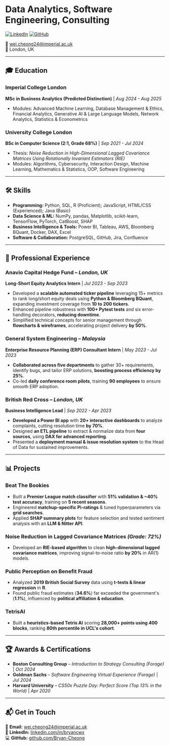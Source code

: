 # Data Analytics, Software Engineering, Consulting

[![LinkedIn](https://img.shields.io/badge/LinkedIn-Profile-blue?logo=linkedin)](https://linkedin.com/in/bryancwx)
[![GitHub](https://img.shields.io/badge/GitHub-Profile-black?logo=github)](https://github.com/Bryan-Cheong)

📧 wei.cheong24@imperial.ac.uk  
📍 London, UK  

---

## 🎓 Education  

### Imperial College London  
**MSc in Business Analytics (Predicted Distinction)** | *Aug 2024 - Aug 2025*  
- Modules: Advanced Machine Learning, Database Management & Ethics, Financial Analytics, Generative AI & Large Language Models, Network Analytics, Statistics & Econometrics  

### University College London  
**BSc in Computer Science (2:1, Grade 68%)** | *Sep 2021 - Jul 2024*  
- Thesis: *Noise Reduction in High-Dimensional Lagged Covariance Matrices Using Rotationally Invariant Estimators (RIE)*  
- Modules: Algorithms, Cybersecurity, Interaction Design, Machine Learning, Mathematics & Statistics, OOP, Software Engineering  

---

## 🛠 Skills  

- **Programming:** Python, SQL, R (Proficient); JavaScript, HTML/CSS (Experienced); Java (Basic)  
- **Data Science & ML:** NumPy, pandas, Matplotlib, scikit-learn, TensorFlow, PyTorch, CatBoost, SHAP  
- **Business Intelligence & Tools:** Power BI, Tableau, AWS, Bloomberg BQuant, Docker, DAX, Excel  
- **Software & Collaboration:** PostgreSQL, GitHub, Jira, Confluence  

---

## 💼 Professional Experience  

### **Anavio Capital Hedge Fund** – *London, UK*  
**Long-Short Equity Analytics Intern** | *Jul 2023 - Sep 2023*  
- Developed a **scalable automated ticker pipeline** leveraging 15+ metrics to rank long/short equity deals using **Python & Bloomberg BQuant**, expanding investment coverage from **10 to 200 tickers**.  
- Enhanced pipeline robustness with **100+ Pytest tests** and six error-handling decorators, **reducing downtime**.  
- Simplified technical concepts for senior management through **flowcharts & wireframes**, accelerating project delivery **by 50%**.  

### **General System Engineering** – *Malaysia*  
**Enterprise Resource Planning (ERP) Consultant Intern** | *May 2023 - Jul 2023*  
- **Collaborated across five departments** to gather 30+ requirements, identify bugs, and tailor ERP solutions, **boosting process efficiency by 25%**.  
- Co-led **daily conference room pilots**, training **90 employees** to ensure smooth ERP adoption.  

### **British Red Cross** – *London, UK*  
**Business Intelligence Lead** | *Sep 2022 - Apr 2023*  
- **Developed a Power BI app** with **20+ interactive dashboards** to analyze complaints, cutting resolution time **by 70%**.  
- Designed **an ETL pipeline** to extract & normalize data from **four sources**, using **DAX for advanced reporting**.  
- Presented a **deployment manual & issue resolution system** to the Head of Data for sustained improvements.  

---

## 📊 Projects  

### **Beat The Bookies**  
- Built a **Premier League match classifier** with **51% validation & ~40% test accuracy**, training on **5 recent seasons**.  
- Engineered **matchup-specific Pi-ratings** & tuned hyperparameters via **grid searches**.  
- Applied **SHAP summary plots** for feature selection and tested sentiment analysis with an **LLM & Nitter API**.  

### **Noise Reduction in Lagged Covariance Matrices** *(Grade: 72%)*  
- Developed an **RIE-based algorithm** to clean **high-dimensional lagged covariance matrices**, improving signal-to-noise ratio **by 20%** in AR(1) models.  

### **Public Perception on Benefit Fraud**  
- Analyzed **2019 British Social Survey** data using **t-tests & linear regression** in **R**.  
- Found public fraud estimates (**34.6%**) far exceeded the government's (**1.1%**), influenced by **political affiliation & education**.  

### **TetrisAI**  
- Built a **heuristics-based Tetris AI** scoring **28,000+ points using 400 blocks**, ranking **80th percentile in UCL's cohort**.  

---

## 🏆 Awards & Certifications  

- **Boston Consulting Group** – *Introduction to Strategy Consulting (Forage)* | *Oct 2024*  
- **Goldman Sachs** – *Software Engineering Virtual Experience (Forage)* | *Jul 2024*  
- **Harvard University** – *CS50x Puzzle Day: Perfect Score (Top 13% in the World)* | *Apr 2020*  

---

## 📬 Get in Touch  

📧 **Email:** [wei.cheong24@imperial.ac.uk](mailto:wei.cheong24@imperial.ac.uk)  
🔗 **LinkedIn:** [linkedin.com/in/bryancwx](https://linkedin.com/in/bryancwx)  
💻 **GitHub:** [github.com/Bryan-Cheong](https://github.com/Bryan-Cheong)  
